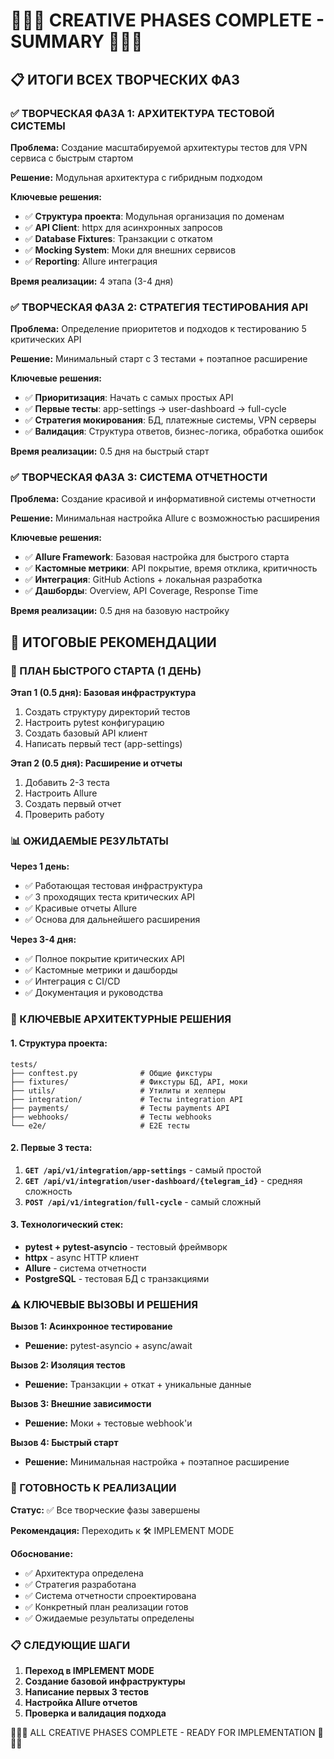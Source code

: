 # 🎨🎨🎨 CREATIVE PHASES COMPLETE - SUMMARY 🎨🎨🎨

## 📋 ИТОГИ ВСЕХ ТВОРЧЕСКИХ ФАЗ

### ✅ ТВОРЧЕСКАЯ ФАЗА 1: АРХИТЕКТУРА ТЕСТОВОЙ СИСТЕМЫ

**Проблема:** Создание масштабируемой архитектуры тестов для VPN сервиса с быстрым стартом

**Решение:** Модульная архитектура с гибридным подходом

**Ключевые решения:**
- ✅ **Структура проекта**: Модульная организация по доменам
- ✅ **API Client**: httpx для асинхронных запросов
- ✅ **Database Fixtures**: Транзакции с откатом
- ✅ **Mocking System**: Моки для внешних сервисов
- ✅ **Reporting**: Allure интеграция

**Время реализации:** 4 этапа (3-4 дня)

### ✅ ТВОРЧЕСКАЯ ФАЗА 2: СТРАТЕГИЯ ТЕСТИРОВАНИЯ API

**Проблема:** Определение приоритетов и подходов к тестированию 5 критических API

**Решение:** Минимальный старт с 3 тестами + поэтапное расширение

**Ключевые решения:**
- ✅ **Приоритизация**: Начать с самых простых API
- ✅ **Первые тесты**: app-settings → user-dashboard → full-cycle
- ✅ **Стратегия мокирования**: БД, платежные системы, VPN серверы
- ✅ **Валидация**: Структура ответов, бизнес-логика, обработка ошибок

**Время реализации:** 0.5 дня на быстрый старт

### ✅ ТВОРЧЕСКАЯ ФАЗА 3: СИСТЕМА ОТЧЕТНОСТИ

**Проблема:** Создание красивой и информативной системы отчетности

**Решение:** Минимальная настройка Allure с возможностью расширения

**Ключевые решения:**
- ✅ **Allure Framework**: Базовая настройка для быстрого старта
- ✅ **Кастомные метрики**: API покрытие, время отклика, критичность
- ✅ **Интеграция**: GitHub Actions + локальная разработка
- ✅ **Дашборды**: Overview, API Coverage, Response Time

**Время реализации:** 0.5 дня на базовую настройку

## 🎯 ИТОГОВЫЕ РЕКОМЕНДАЦИИ

### 🚀 ПЛАН БЫСТРОГО СТАРТА (1 ДЕНЬ)

**Этап 1 (0.5 дня): Базовая инфраструктура**
1. Создать структуру директорий тестов
2. Настроить pytest конфигурацию
3. Создать базовый API клиент
4. Написать первый тест (app-settings)

**Этап 2 (0.5 дня): Расширение и отчеты**
1. Добавить 2-3 теста
2. Настроить Allure
3. Создать первый отчет
4. Проверить работу

### 📊 ОЖИДАЕМЫЕ РЕЗУЛЬТАТЫ

**Через 1 день:**
- ✅ Работающая тестовая инфраструктура
- ✅ 3 проходящих теста критических API
- ✅ Красивые отчеты Allure
- ✅ Основа для дальнейшего расширения

**Через 3-4 дня:**
- ✅ Полное покрытие критических API
- ✅ Кастомные метрики и дашборды
- ✅ Интеграция с CI/CD
- ✅ Документация и руководства

### 🎨 КЛЮЧЕВЫЕ АРХИТЕКТУРНЫЕ РЕШЕНИЯ

#### 1. Структура проекта:
```
tests/
├── conftest.py              # Общие фикстуры
├── fixtures/                # Фикстуры БД, API, моки
├── utils/                   # Утилиты и хелперы
├── integration/             # Тесты integration API
├── payments/                # Тесты payments API
├── webhooks/                # Тесты webhooks
└── e2e/                     # E2E тесты
```

#### 2. Первые 3 теста:
1. **`GET /api/v1/integration/app-settings`** - самый простой
2. **`GET /api/v1/integration/user-dashboard/{telegram_id}`** - средняя сложность
3. **`POST /api/v1/integration/full-cycle`** - самый сложный

#### 3. Технологический стек:
- **pytest + pytest-asyncio** - тестовый фреймворк
- **httpx** - async HTTP клиент
- **Allure** - система отчетности
- **PostgreSQL** - тестовая БД с транзакциями

### ⚠️ КЛЮЧЕВЫЕ ВЫЗОВЫ И РЕШЕНИЯ

**Вызов 1: Асинхронное тестирование**
- **Решение:** pytest-asyncio + async/await

**Вызов 2: Изоляция тестов**
- **Решение:** Транзакции + откат + уникальные данные

**Вызов 3: Внешние зависимости**
- **Решение:** Моки + тестовые webhook'и

**Вызов 4: Быстрый старт**
- **Решение:** Минимальная настройка + поэтапное расширение

### 🎯 ГОТОВНОСТЬ К РЕАЛИЗАЦИИ

**Статус:** ✅ Все творческие фазы завершены

**Рекомендация:** Переходить к 🛠️ IMPLEMENT MODE

**Обоснование:**
- ✅ Архитектура определена
- ✅ Стратегия разработана
- ✅ Система отчетности спроектирована
- ✅ Конкретный план реализации готов
- ✅ Ожидаемые результаты определены

### 📋 СЛЕДУЮЩИЕ ШАГИ

1. **Переход в IMPLEMENT MODE**
2. **Создание базовой инфраструктуры**
3. **Написание первых 3 тестов**
4. **Настройка Allure отчетов**
5. **Проверка и валидация подхода**

🎨🎨🎨 ALL CREATIVE PHASES COMPLETE - READY FOR IMPLEMENTATION 🎨🎨🎨 